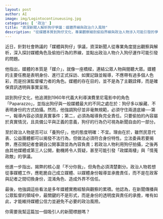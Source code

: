 ```yaml
---
layout: post
author: AI
image: img/Logintocontinueusing.jpg
categories: [ '政治' ]
title: "資深新聞人解析狗仔爭議：媒體界線與政治介入風險"  
description: "從媒體本質到狗仔文化，專業觀察細剖偷拍界線與政治人物涉入可能引發的爭議，強調身份透明與責任承擔的重要性"  "
---
```

近日，針對社會熱議的「媒體與狗仔」爭議，資深新聞人從專業角度提出觀察與解析，深入探討媒體角色及偷拍行為的界線，並點出政治人物介入狗仔運作可能引發的問題。  

他指出，媒體的本質是「媒介」，就像一座橋樑，連結公眾人物與閱聽大眾。媒體的主要任務是表明身份、進行正式採訪、如實記錄並報導，不應帶有過多個人色彩，而是扮演監督權力者的角色。媒體的存在目的，並不是為了主觀詮釋，而是確保資訊透明與事實呈現。  

談到狗仔文化，他追溯到1960年代義大利導演費里尼電影中的角色「Paparazzo」，並指出狗仔與一般媒體最大的不同之處在於：狗仔多以躲藏、不表明身份的方式拍攝。然而，他強調狗仔並非毫無規範，必須守住兩道底線──第一，報導內容必須是真實事件；第二，必須為報導負完全責任。只要偷拍的內容屬於真實情況，且具備公平與正義的意義，狗仔的行為仍可視為新聞自由的一部分。  

至於政治人物是否可以「養狗仔」，他的態度明確：不宜。理由在於，雖然民意代表、公益團體都可以揭發不法行為，但做法必須符合身份特性。立法委員若要揭弊，應召開記者會親自公開事證並為內容負責；若政治人物利用狗仔拍攝，之後再由其他媒體或第三人公開，動機將令人質疑，甚至可能引發「政媒兩棲」與「情蒐政敵」的爭議。  

他進一步指出，揭弊的核心是「不分你我」，但角色必須清楚劃分。政治人物若想從事媒體工作，應乾脆自己成立媒體、以媒體身份報導並承擔責任，而不是在政客與記者之間切換身份，混淆角色、造成外界不信任。  

最後，他強調這些看法是多年媒體實務經驗與觀察的累積。他認為，在新聞傳播與公眾監督的領域中，最關鍵的不是形式，而是身份的透明度與責任的承擔，唯有如此，才能維持媒體公信力並避免不必要的政治風險。  

你需要我幫這篇加一個吸引人的新聞標題嗎？
